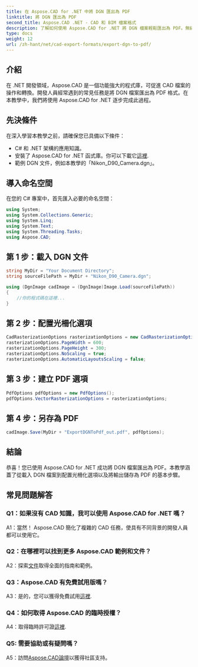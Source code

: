 ```yaml
---
title: 在 Aspose.CAD for .NET 中將 DGN 匯出為 PDF
linktitle: 將 DGN 匯出為 PDF
second_title: Aspose.CAD .NET - CAD 和 BIM 檔案格式
description: 了解如何使用 Aspose.CAD for .NET 將 DGN 檔案輕鬆匯出為 PDF。無縫 CAD 檔案操作的逐步指南。
type: docs
weight: 12
url: /zh-hant/net/cad-export-formats/export-dgn-to-pdf/
---
```

## 介紹

在 .NET 開發領域，Aspose.CAD 是一個功能強大的程式庫，可促進 CAD 檔案的操作和轉換。開發人員經常遇到的常見任務是將 DGN 檔案匯出為 PDF 格式。在本教學中，我們將使用 Aspose.CAD for .NET 逐步完成此過程。

## 先決條件

在深入學習本教學之前，請確保您已具備以下條件：

- C# 和 .NET 架構的應用知識。
- 安裝了 Aspose.CAD for .NET 函式庫。你可以下載它[這裡](https://releases.aspose.com/cad/net/).
- 範例 DGN 文件，例如本教學的「Nikon_D90_Camera.dgn」。

## 導入命名空間

在您的 C# 專案中，首先匯入必要的命名空間：

```csharp
using System;
using System.Collections.Generic;
using System.Linq;
using System.Text;
using System.Threading.Tasks;
using Aspose.CAD;
```

## 第 1 步：載入 DGN 文件

```csharp
string MyDir = "Your Document Directory";
string sourceFilePath = MyDir + "Nikon_D90_Camera.dgn";

using (DgnImage cadImage = (DgnImage)Image.Load(sourceFilePath))
{
    //你的程式碼在這裡...
}
```

## 第 2 步：配置光柵化選項

```csharp
CadRasterizationOptions rasterizationOptions = new CadRasterizationOptions();
rasterizationOptions.PageWidth = 600;
rasterizationOptions.PageHeight = 300;
rasterizationOptions.NoScaling = true;
rasterizationOptions.AutomaticLayoutsScaling = false;
```

## 第 3 步：建立 PDF 選項

```csharp
PdfOptions pdfOptions = new PdfOptions();
pdfOptions.VectorRasterizationOptions = rasterizationOptions;
```

## 第 4 步：另存為 PDF

```csharp
cadImage.Save(MyDir + "ExportDGNToPdf_out.pdf", pdfOptions);
```

## 結論

恭喜！您已使用 Aspose.CAD for .NET 成功將 DGN 檔案匯出為 PDF。本教學涵蓋了從載入 DGN 檔案到配置光柵化選項以及將輸出儲存為 PDF 的基本步驟。

## 常見問題解答

### Q1：如果沒有 CAD 知識，我可以使用 Aspose.CAD for .NET 嗎？

A1：當然！ Aspose.CAD 簡化了複雜的 CAD 任務，使具有不同背景的開發人員都可以使用它。

### Q2：在哪裡可以找到更多 Aspose.CAD 範例和文件？

 A2：探索[文件](https://reference.aspose.com/cad/net/)取得全面的指南和範例。

### Q3：Aspose.CAD 有免費試用版嗎？

A3：是的，您可以獲得免費試用[這裡](https://releases.aspose.com/).

### Q4：如何取得 Aspose.CAD 的臨時授權？

 A4：取得臨時許可證[這裡](https://purchase.aspose.com/temporary-license/).

### Q5: 需要協助或有疑問嗎？

A5：訪問[Aspose.CAD論壇](https://forum.aspose.com/c/cad/19)以獲得社區支持。